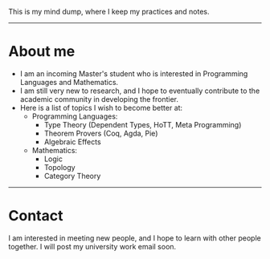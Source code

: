
This is my mind dump, where I keep my practices and notes. 

---
# About me
- I am an incoming Master's student who is interested in Programming Languages and Mathematics.
- I am still very new to research, and I hope to eventually contribute to the academic community in developing the frontier.
- Here is a list of topics I wish to become better at:
	- Programming Languages:
		- Type Theory (Dependent Types, HoTT, Meta Programming)
		- Theorem Provers (Coq, Agda, Pie)
		- Algebraic Effects
	- Mathematics:
		- Logic
		- Topology
		- Category Theory

---
# Contact
I am interested in meeting new people, and I hope to learn with other people together.
I will post my university work email soon.